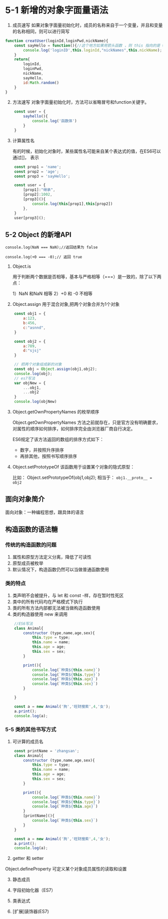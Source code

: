 # 5-1 新增的对象字面量语法

1. 成员速写
    如果对象字面量初始化时，成员的名称来自于一个变量，并且和变量的名称相同，则可以进行简写

```js
function creatUser(loginId,loginPwd,nickName){
    const sayHello = function(){//这个地方如果用箭头函数 ，则 this 指向的是 windows 对象
        console.log('loginID',this.loginId,"nickNames",this.nickName);
    } 
    return{
        loginId,
        loginPwd,
        nickName,
        sayHello,
        id:Math.random()
    }
}

```
2. 方法速写
    对象字面量初始化时，方法可以省略冒号和function关键字。

```js
    const user = {
        sayhello(){
            console.log('函数体')
        }
    }

```

3. 计算属性名

    有的时候，初始化对象时，某些属性名可能来自某个表达式的值，在ES6可以通过[]， 表示

```js
    const prop1 = 'name';
    const prop2 = 'age';
    const prop3 = 'sayHello';

    const user = {
        [prop1]:"继承",
        [prop2]:1002,
        [prop3](){
            console.log(this[prop1],this[prop2])
        },
    }
    user[prop3]();

```
## 5-2 Object 的新增API

    console.log(NaN === NaN);//返回结果为 false

    console.log(+0 === -0);// 返回 true

1. Object.is

    用于判断两个数据是否相等，基本与严格相等（===）是一致的，除了以下两点：

    1）NaN 和NaN 相等
    2）+0 和 -0 不相等

2. Object.assign
    用于混合对象,把两个对象合并为1个对象

```js
    const obj1 = {
        a:123,
        b:456,
        c:"asnnd",
    }

    const obj2 = {
        a:789,
        d:"sjsj"
    }

    // 把两个对象组成新的对象
    const obj = Object.assign(obj1,obj2);
    console.log(obj);
    // es7写法
    var objNew = {
        ...obj1,
        ...obj2
    }
    console.log(objNew)

```

3. Object.getOwnPropertyNames 的枚举顺序

    Object.getOwnPropertyNames 方法之前就存在，只是官方没有明确要求，对属性的顺序如何排序，如何排序完全由浏览器厂商自行决定。


    ES6规定了该方法返回的数组的排序方式如下：
    - 数字，并按照升序排序
    - 再排其他，按照书写顺序排序


4. Object.setPrototypeOf
    该函数用于设置某个对象的隐式原型：

    比如：
    Object.setPrototypeOf(obj1,obj2);
    相当于： ``` obj1.__proto__ = obj2 ```

## 面向对象简介

面向对象：一种编程思想，跟具体的语言


## 构造函数的语法糖
### 传统的构造函数的问题

1. 属性和原型方法定义分离，降低了可读性
2. 原型成员被枚举
3. 默认情况下，构造函数仍然可以当做普通函数使用

### 类的特点

1. 类声明不会被提升，与 let 和 const -样，存在暂时性死区
2. 类中的所有代码均在严格模式下执行
3. 类的所有方法内部都无法被当做构造函数使用
4. 类的构造器使用 new 来调用

```js
    //ES6写法
    class Animal{
        constructor (type,name,age,sex){
            this.type = type;
            this.name = name;
            this.age = age;
            this.sex = sex;
        }

        print(){
            console.log(`种类${this.name}`)
            console.log(`种类${this.type}`)
            console.log(`种类${this.age}`)
            console.log(`种类${this.sex}`)
        }

    }

    const a = new Animal('狗','旺财搜索',4,'女');
    a.print();
    console.log(a);

```
### 5-5 类的其他书写方式

1. 可计算的成员名
```js
    const printName = 'zhangsan';
    class Animal{
        constructor (type,name,age,sex){
            this.type = type;
            this.name = name;
            this.age = age;
            this.sex = sex;
        }

        print(){
            console.log(`种类${this.name}`)
            console.log(`种类${this.type}`)
            console.log(`种类${this.age}`)
        }
        [printName](){
            console.log(`种类${this.sex}`)
        }
    }

    const a = new Animal('狗','旺财搜索',4,'女');
    a.print();
    console.log(a);

```
2. getter 和 setter

Object.defineProperty 可定义某个对象成员属性的读取和设置

3. 静态成员

4. 字段初始化器（ES7）

5. 类表达式

6. [扩展]装饰器(ES7)

